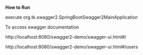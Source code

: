 **How to Run**

execute org.tk.swagger2.SpringBootSwagger2MainApplication

To access swagger documentation

http://localhost:8080/swagger2-demo/swagger-ui.html#/

http://localhost:8080/swagger2-demo/swagger-ui.html#/users
